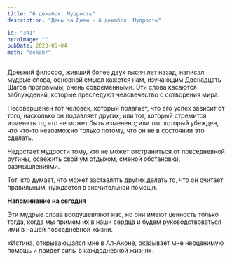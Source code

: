 ```yaml
---
title: "6 декабря. Мудрость"
description: "День за Днем - 6 декабря. Мудрость"

id: "341"
heroImage: ""
pubDate: 2023-05-04
moth: "dekabr"
---
```


Древний философ, живший более двух тысяч лет назад, написал мудрые слова,
основной смысл кажется нам, изучающим Двенадцать Шагов программы, очень
современными. Эти слова касаются заблуждений, которые преследуют человечество
с сотворения мира.

Несовершенен тот человек, который полагает, что его успех зависит от того,
насколько он подавляет других; или тот, который стремится изменить то, что не
может быть изменено; или тот, который убежден, что что-то невозможно только
потому, что он не в состоянии это сделать.

Недостает мудрости тому, кто не может отстраниться от повседневной рутины,
освежить свой ум отдыхом, сменой обстановки, размышлениями.

Тот, кто думает, что может заставлять других делать то, что он считает
правильным, нуждается в значительной помощи.

**Напоминание на сегодня**

Эти мудрые слова воодушевляют нас, но они имеют ценность только тогда, когда
мы примем их в наши сердца и будем руководствоваться ими в нашей повседневной
жизни.

«Истина, открывающаяся мне в Ал-Аноне, оказывает мне неоценимую помощь и
придет силы в каждодневной жизни».
